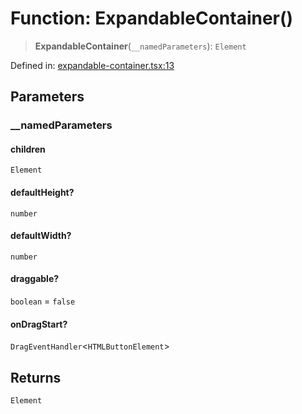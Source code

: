# Function: ExpandableContainer()

> **ExpandableContainer**(`__namedParameters`): `Element`

Defined in: [expandable-container.tsx:13](https://github.com/GeoDaCenter/openassistant/blob/2a93b5036fdb3a9355cf5403bdecfb2525f1d8b3/packages/common/src/expandable-container.tsx#L13)

## Parameters

### \_\_namedParameters

#### children

`Element`

#### defaultHeight?

`number`

#### defaultWidth?

`number`

#### draggable?

`boolean` = `false`

#### onDragStart?

`DragEventHandler`\<`HTMLButtonElement`\>

## Returns

`Element`
